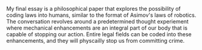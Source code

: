 My final essay is a philosophical paper that explores the possibility of coding laws into humans, similar to the format of Asimov's laws of robotics. The conversation revolves around a predetermined thought experiement where mechanical enhancements are an integral part of our body that is capable of stopping our action. Entire legal fields can be coded into these enhancements, and they will physcailly stop us from committing crime. 
